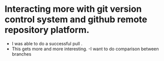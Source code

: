 # Interacting more with git version control system and github remote repository platform.
- I was able to do a successful pull .
- This gets more and more interesting.
-I want to do comparison between branches
